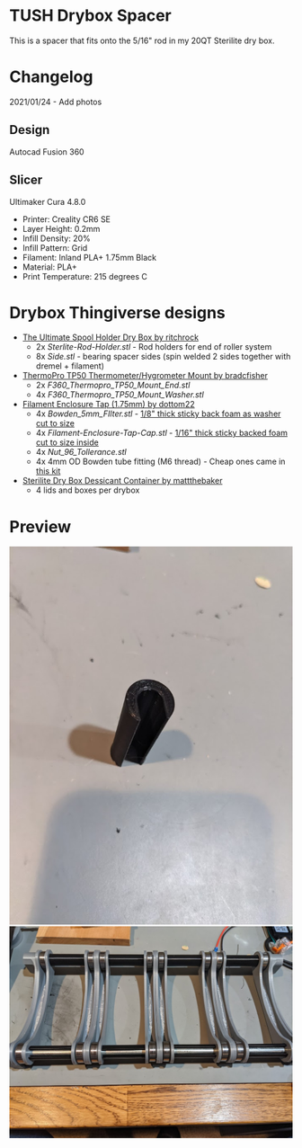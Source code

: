 # TUSH Drybox Spacer

This is a spacer that fits onto the 5/16" rod in my 20QT Sterilite dry box.

# Changelog

2021/01/24 - Add photos

## Design

Autocad Fusion 360 

## Slicer

Ultimaker Cura 4.8.0
- Printer: Creality CR6 SE
- Layer Height: 0.2mm
- Infill Density: 20%
- Infill Pattern: Grid
- Filament: Inland PLA+ 1.75mm Black
- Material: PLA+
- Print Temperature: 215 degrees C

# Drybox Thingiverse designs

- [The Ultimate Spool Holder Dry Box by ritchrock](https://www.thingiverse.com/thing:2929701)
    - 2x *Sterlite-Rod-Holder.stl* - Rod holders for end of roller system
     - 8x *Side.stl* - bearing spacer sides (spin welded 2 sides together with dremel + filament)
- [ThermoPro TP50 Thermometer/Hygrometer Mount by bradcfisher](http://www.thingiverse.com/thing:3168310) 
    - 2x *F360_Thermopro_TP50_Mount_End.stl*
    - 4x *F360_Thermopro_TP50_Mount_Washer.stl*
- [Filament Enclosure Tap (1.75mm) by dottom22](https://www.thingiverse.com/thing:2139021)
    - 4x *Bowden_5mm_FIlter.stl* - [1/8" thick sticky back foam as washer cut to size](https://smile.amazon.com/gp/product/B071R4DR1R)
    - 4x *Filament-Enclosure-Tap-Cap.stl* - [1/16" thick sticky backed foam cut to size inside](https://smile.amazon.com/gp/product/B06ZZDMHGX)
    - 4x *Nut_96_Tollerance.stl*
    - 4x 4mm OD Bowden tube fitting (M6 thread) - Cheap ones came in [this kit](https://smile.amazon.com/gp/product/B07PV9LCLY)
- [Sterilite Dry Box Dessicant Container by mattthebaker](http://www.thingiverse.com/thing:3323912) 
    - 4 lids and boxes per drybox
 
# Preview
![Photo installed](preview1.jpg "Photo installed")
![Photo standalone](preview2.jpg "Photo installed")